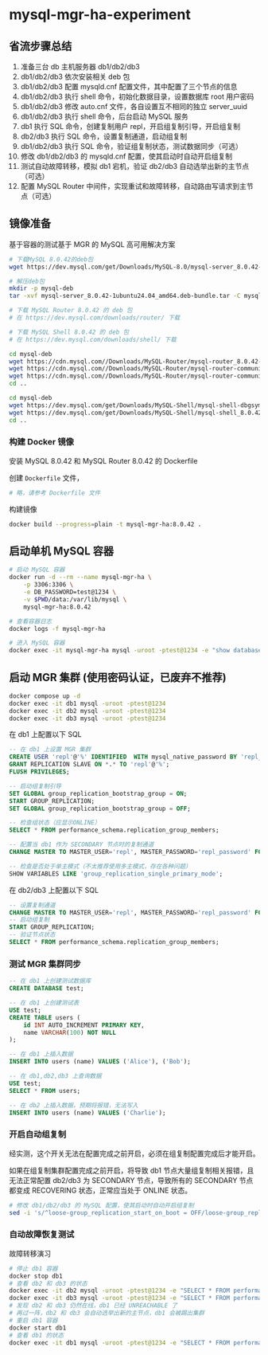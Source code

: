 # mysql-mgr-ha-experiment

## 省流步骤总结

1. 准备三台 db 主机服务器 db1/db2/db3
2. db1/db2/db3 依次安装相关 deb 包
3. db1/db2/db3 配置 mysqld.cnf 配置文件，其中配置了三个节点的信息
4. db1/db2/db3 执行 shell 命令，初始化数据目录，设置数据库 root 用户密码
5. db1/db2/db3 修改 auto.cnf 文件，各自设置互不相同的独立 server_uuid
6. db1/db2/db3 执行 shell 命令，后台启动 MySQL 服务
7. db1 执行 SQL 命令，创建复制用户 repl，开启组复制引导，开启组复制
8. db2/db3 执行 SQL 命令，设置复制通道，启动组复制
9. db1/db2/db3 执行 SQL 命令，验证组复制状态，测试数据同步（可选）
10. 修改 db1/db2/db3 的 mysqld.cnf 配置，使其启动时自动开启组复制
11. 测试自动故障转移，模拟 db1 宕机，验证 db2/db3 自动选举出新的主节点（可选）
12. 配置 MySQL Router 中间件，实现重试和故障转移，自动路由写请求到主节点（可选）

## 镜像准备

基于容器的测试基于 MGR 的 MySQL 高可用解决方案

```bash
# 下载MySQL 8.0.42的deb包
wget https://dev.mysql.com/get/Downloads/MySQL-8.0/mysql-server_8.0.42-1ubuntu24.04_amd64.deb-bundle.tar

# 解压deb包
mkdir -p mysql-deb
tar -xvf mysql-server_8.0.42-1ubuntu24.04_amd64.deb-bundle.tar -C mysql-deb

# 下载 MySQL Router 8.0.42 的 deb 包
# 在 https://dev.mysql.com/downloads/router/ 下载

# 下载 MySQL Shell 8.0.42 的 deb 包
# 在 https://dev.mysql.com/downloads/shell/ 下载

cd mysql-deb
wget https://cdn.mysql.com//Downloads/MySQL-Router/mysql-router_8.0.42-1ubuntu24.04_amd64.deb
wget https://cdn.mysql.com//Downloads/MySQL-Router/mysql-router-community_8.0.42-1ubuntu24.04_amd64.deb
wget https://cdn.mysql.com//Downloads/MySQL-Router/mysql-router-community-dbgsym_8.0.42-1ubuntu24.04_amd64.deb
cd ..

cd mysql-deb
wget https://dev.mysql.com/get/Downloads/MySQL-Shell/mysql-shell-dbgsym_8.0.42-1ubuntu24.04_amd64.deb
wget https://dev.mysql.com/get/Downloads/MySQL-Shell/mysql-shell_8.0.42-1ubuntu24.04_amd64.deb
cd ..
```

### 构建 Docker 镜像

安装 MySQL 8.0.42 和 MySQL Router 8.0.42 的 Dockerfile

创建 `Dockerfile` 文件，

```dockerfile
# 略，请参考 Dockerfile 文件
```

构建镜像

```bash
docker build --progress=plain -t mysql-mgr-ha:8.0.42 .
```

## 启动单机 MySQL 容器

```bash
# 启动 MySQL 容器
docker run -d --rm --name mysql-mgr-ha \
    -p 3306:3306 \
    -e DB_PASSWORD=test@1234 \
    -v $PWD/data:/var/lib/mysql \
    mysql-mgr-ha:8.0.42

# 查看容器日志
docker logs -f mysql-mgr-ha

# 进入 MySQL 容器
docker exec -it mysql-mgr-ha mysql -uroot -ptest@1234 -e "show databases;"
```

## 启动 MGR 集群 (使用密码认证，已废弃不推荐)

```bash
docker compose up -d
docker exec -it db1 mysql -uroot -ptest@1234
docker exec -it db2 mysql -uroot -ptest@1234
docker exec -it db3 mysql -uroot -ptest@1234
```

在 db1 上配置以下 SQL

```sql
-- 在 db1 上设置 MGR 集群
CREATE USER 'repl'@'%' IDENTIFIED  WITH mysql_native_password BY 'repl_password';
GRANT REPLICATION SLAVE ON *.* TO 'repl'@'%';
FLUSH PRIVILEGES;

-- 启动组复制引导
SET GLOBAL group_replication_bootstrap_group = ON;
START GROUP_REPLICATION;
SET GLOBAL group_replication_bootstrap_group = OFF;

-- 检查组状态（应显示ONLINE）
SELECT * FROM performance_schema.replication_group_members;

-- 配置当 db1 作为 SECONDARY 节点时的复制通道
CHANGE MASTER TO MASTER_USER='repl', MASTER_PASSWORD='repl_password' FOR CHANNEL 'group_replication_recovery';

-- 检查是否处于单主模式（不太推荐使用多主模式，存在各种问题）
SHOW VARIABLES LIKE 'group_replication_single_primary_mode';
```

在 db2/db3 上配置以下 SQL

```sql
-- 设置复制通道
CHANGE MASTER TO MASTER_USER='repl', MASTER_PASSWORD='repl_password' FOR CHANNEL 'group_replication_recovery';
-- 启动组复制
START GROUP_REPLICATION;
-- 验证节点状态
SELECT * FROM performance_schema.replication_group_members;
```

### 测试 MGR 集群同步

```sql
-- 在 db1 上创建测试数据库
CREATE DATABASE test;

-- 在 db1 上创建测试表
USE test;
CREATE TABLE users (
    id INT AUTO_INCREMENT PRIMARY KEY,
    name VARCHAR(100) NOT NULL
);

-- 在 db1 上插入数据
INSERT INTO users (name) VALUES ('Alice'), ('Bob');

-- 在 db1,db2,db3 上查询数据
USE test;
SELECT * FROM users;

-- 在 db2 上插入数据，预期将报错，无法写入
INSERT INTO users (name) VALUES ('Charlie');
```

### 开启自动组复制

经实测，这个开关无法在配置完成之前开启，必须在组复制配置完成后才能开启。

如果在组复制集群配置完成之前开启，将导致 db1 节点大量组复制相关报错，且无法正常配置 db2/db3 为 SECONDARY 节点，导致所有的 SECONDARY 节点都变成 RECOVERING 状态，正常应当处于 ONLINE 状态。

```bash
# 修改 db1/db2/db3 的 MySQL 配置，使其启动时自动开启组复制
sed -i 's/^loose-group_replication_start_on_boot = OFF/loose-group_replication_start_on_boot = ON/' conf/db1.cnf conf/db2.cnf conf/db3.cnf
```

### 自动故障恢复测试

故障转移演习

```bash
# 停止 db1 容器
docker stop db1
# 查看 db2 和 db3 的状态
docker exec -it db2 mysql -uroot -ptest@1234 -e "SELECT * FROM performance_schema.replication_group_members;"
docker exec -it db3 mysql -uroot -ptest@1234 -e "SELECT * FROM performance_schema.replication_group_members;"
# 发现 db2 和 db3 仍然在线，db1 已经 UNREACHABLE 了
# 再过一阵，db2 和 db3 会自动选举出新的主节点，db1 会被踢出集群
# 重启 db1 容器
docker start db1
# 查看 db1 的状态
docker exec -it db1 mysql -uroot -ptest@1234 -e "SELECT * FROM performance_schema.replication_group_members;"
```
